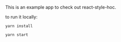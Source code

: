 This is an example app to check out react-style-hoc.

to run it locally:

`yarn install`

`yarn start`